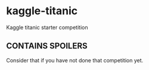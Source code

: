 # kaggle-titanic
Kaggle titanic starter competition

## CONTAINS SPOILERS
Consider that if you have not done that competition yet.
